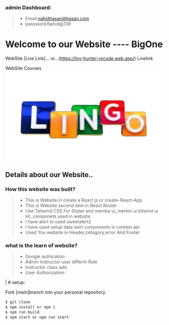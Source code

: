 ### admin Dashboard:
>* Email:nahidhasan@hasan.com
>* password:Nahid@139


# Welcome to our Website ---- BigOne

WebSite  [Live Link]...
or...(https://toy-hunter-recode.web.app/) Livelink

WebSite Courses![plot](./src/assets/Home/logo.png)
## Details about our Website..
### How this website  was built?
> * This is Website in create a React js or create-React-App
> * This is Website second item in React Router
> * Use Taliwind CSS For Styles and mamba ui,,merkin ui kitwind ui kit, componets used in website
> * I have alert to used sweetalert2
> * I have used setup  data sent components in context api
> * Used You website in Header,cetagory,error And Footer 


### what is the learn of website?
> * Google authication
> * Admin Instructor user differnt Role
> * Instructor class add
> * User Authorization

| # setup:

Fork [main]branch into your personal repository.
```
$ git clone 
$ npm install or npm i
$ npm run build  
$ npm start or npm run start
```








